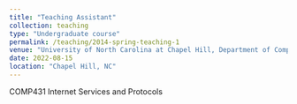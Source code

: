 ```yaml
---
title: "Teaching Assistant"
collection: teaching
type: "Undergraduate course"
permalink: /teaching/2014-spring-teaching-1
venue: "University of North Carolina at Chapel Hill, Department of Computer Science"
date: 2022-08-15
location: "Chapel Hill, NC"
---
```

COMP431 Internet Services and Protocols